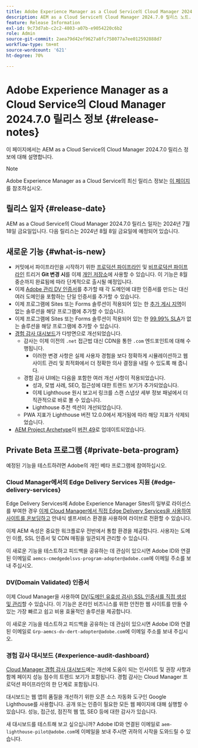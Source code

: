 ```yaml
---
title: Adobe Experience Manager as a Cloud Service의 Cloud Manager 2024.7.0 릴리스 정보
description: AEM as a Cloud Service의 Cloud Manager 2024.7.0 릴리스 노트.
feature: Release Information
exl-id: 9c73d7ab-c2c2-4803-a07b-e9054220c6b2
role: Admin
source-git-commit: 2aea79d42ef9627a8fc758077a7ee012592888d7
workflow-type: tm+mt
source-wordcount: '621'
ht-degree: 70%

---
```



# Adobe Experience Manager as a Cloud Service의 Cloud Manager 2024.7.0 릴리스 정보 {#release-notes}

이 페이지에서는 AEM as a Cloud Service의 Cloud Manager 2024.7.0 릴리스 정보에 대해 설명합니다.

>[!NOTE]
>
>Adobe Experience Manager as a Cloud Service의 최신 릴리스 정보는 [이 페이지](/help/release-notes/release-notes-cloud/release-notes-current.md)를 참조하십시오.

## 릴리스 일자 {#release-date}

AEM as a Cloud Service의 Cloud Manager 2024.7.0 릴리스 일자는 2024년 7월 18일 금요일입니다. 다음 릴리스는 2024년 8월 8일 금요일에 예정되어 있습니다.

## 새로운 기능 {#what-is-new}

* 커밋에서 파이프라인을 시작하기 위한 [프로덕션 파이프라인](/help/implementing/cloud-manager/configuring-pipelines/configuring-production-pipelines.md#adding-production-pipeline) 및 [비프로덕션 파이프라인](/help/implementing/cloud-manager/configuring-pipelines/configuring-non-production-pipelines.md#adding-non-production-pipeline) 트리거 **Git 변경 시**&#x200B;를 이제 [개인 저장소](/help/implementing/cloud-manager/managing-code/private-repositories.md)에 사용할 수 있습니다. 이 기능은 8월 중순까지 완료됨에 따라 단계적으로 출시될 예정입니다.
* 이제 [Adobe 관리 DV 인증서](/help/implementing/cloud-manager/managing-ssl-certifications/add-ssl-certificate.md)를 추가할 때 각 도메인에 대한 인증서를 만드는 대신 여러 도메인을 포함하는 단일 인증서를 추가할 수 있습니다.
* 이제 프로그램에 Sites 또는 Forms 솔루션이 적용되어 있는 한 [추가 게시 지역](/help/operations/additional-publish-regions.md)이 없는 솔루션을 해당 프로그램에 추가할 수 있습니다.
* 이제 프로그램에 Sites 또는 Forms 솔루션이 적용되어 있는 한 [99.99% SLA](/help/implementing/cloud-manager/getting-access-to-aem-in-cloud/creating-production-programs.md#sla)가 없는 솔루션을 해당 프로그램에 추가할 수 있습니다.
* [경험 감사 대시보드](/help/implementing/cloud-manager/reports/report-experience-audit.md)가 다방면으로 개선되었습니다.
   * 감사는 이제 이전의 `.net` 접근법 대신 CDN을 통한 `.com` 엔드포인트에 대해 수행됩니다.
      * 이러한 변경 사항은 실제 사용자 경험을 보다 정확하게 시뮬레이션하고 웹 사이트 관리 및 최적화에서 더 정확한 의사 결정을 내릴 수 있도록 해 줍니다.
   * 경험 감사 UI에는 다음을 포함한 여러 개선 사항이 적용되었습니다.
      * 성과, 모범 사례, SEO, 접근성에 대한 트렌드 보기가 추가되었습니다.
      * 이제 Lighthouse 원시 보고서 링크를 스캔 스냅샷 세부 정보 패널에서 더 직관적으로 바로 볼 수 있습니다.
      * Lighthouse 추천 섹션이 개선되었습니다.
   * PWA 지표가 Lighthouse 버전 12.0.0에서 제거됨에 따라 해당 지표가 삭제되었습니다.
* [AEM Project Archetype](https://experienceleague.adobe.com/ko/docs/experience-manager-core-components/using/developing/archetype/overview)이 [버전 49](https://github.com/adobe/aem-project-archetype/tree/aem-project-archetype-49)로 업데이트되었습니다.

## Private Beta 프로그램 {#private-beta-program}

예정된 기능을 테스트하려면 Adobe의 개인 베타 프로그램에 참여하십시오.

### Cloud Manager에서의 Edge Delivery Services 지원 {#edge-delivery-services}

Edge Delivery Services에 Adobe Experience Manager Sites의 일부로 라이선스를 부여한 경우 [이제 Cloud Manager에서 직접 Edge Delivery Services을 사용하여 사이트를 온보딩하고](/help/implementing/cloud-manager/edge-delivery/introduction-to-edge-delivery-services.md) 안내식 셀프서비스 환경을 사용하여 라이브로 전환할 수 있습니다.

이제 AEM 속성은 중요한 워크플로우 전반에서 통합 환경을 제공합니다. 사용자는 도메인 이름, SSL 인증서 및 CDN 매핑을 일관되게 관리할 수 있습니다.

이 새로운 기능을 테스트하고 피드백을 공유하는 데 관심이 있으시면 Adobe ID와 연결된 이메일로 `aemcs-cmedgedelsvs-program-adopter@adobe.com`에 이메일 주소를 보내 주십시오.

### DV(Domain Validated) 인증서

이제 Cloud Manager을 사용하여 [DV(도메인 유효성 검사) SSL 인증서를 직접 생성 및 관리](/help/implementing/cloud-manager/managing-ssl-certifications/add-ssl-certificate.md)할 수 있습니다. 이 기능은 온라인 비즈니스를 위한 안전한 웹 사이트를 만들 수 있는 가장 빠르고 쉽고 비용 효율적인 솔루션을 제공합니다.

이 새로운 기능을 테스트하고 피드백을 공유하는 데 관심이 있으시면 Adobe ID와 연결된 이메일로 `Grp-aemcs-dv-dert-adopter@adobe.com`에 이메일 주소를 보내 주십시오.

### 경험 감사 대시보드 {#experience-audit-dashboard}

[Cloud Manager 경험 감사 대시보드](/help/implementing/cloud-manager/reports/report-experience-audit.md)에는 개선에 도움이 되는 인사이트 및 권장 사항과 함께 페이지 성능 점수의 트렌드 보기가 포함됩니다. 경험 감사는 Cloud Manager 프로덕션 파이프라인의 한 단계로 포함됩니다.

대시보드는 웹 앱의 품질을 개선하기 위한 오픈 소스 자동화 도구인 Google Lighthouse를 사용합니다. 공개 또는 인증이 필요한 모든 웹 페이지에 대해 실행할 수 있습니다. 성능, 접근성, 점진적 웹 앱, SEO 등에 대한 감사가 있습니다.

새 대시보드를 테스트해 보고 싶으십니까? Adobe ID와 연결된 이메일로 `aem-lighthouse-pilot@adobe.com`에 이메일을 보내 주시면 귀하의 시작을 도와드릴 수 있습니다.
